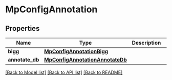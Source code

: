 # MpConfigAnnotation

## Properties
Name | Type | Description | Notes
------------ | ------------- | ------------- | -------------
**bigg** | [**MpConfigAnnotationBigg**](MpConfigAnnotationBigg.md) |  | [optional] 
**annotate_db** | [**MpConfigAnnotationAnnotateDb**](MpConfigAnnotationAnnotateDb.md) |  | [optional] 

[[Back to Model list]](../README.md#documentation-for-models) [[Back to API list]](../README.md#documentation-for-api-endpoints) [[Back to README]](../README.md)

